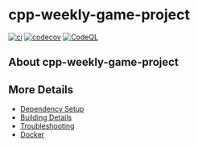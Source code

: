 # cpp-weekly-game-project

[![ci](https://github.com/rodneylab/cpp-weekly-game-project/actions/workflows/ci.yml/badge.svg)](https://github.com/rodneylab/cpp-weekly-game-project/actions/workflows/ci.yml)
[![codecov](https://codecov.io/gh/rodneylab/cpp-weekly-game-project/branch/main/graph/badge.svg)](https://codecov.io/gh/rodneylab/cpp-weekly-game-project)
[![CodeQL](https://github.com/rodneylab/cpp-weekly-game-project/actions/workflows/codeql-analysis.yml/badge.svg)](https://github.com/rodneylab/cpp-weekly-game-project/actions/workflows/codeql-analysis.yml)

## About cpp-weekly-game-project



## More Details

 * [Dependency Setup](README_dependencies.md)
 * [Building Details](README_building.md)
 * [Troubleshooting](README_troubleshooting.md)
 * [Docker](README_docker.md)
